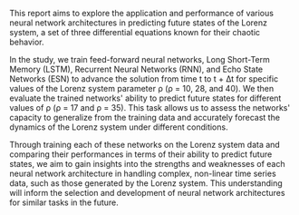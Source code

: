 This report aims to explore the application and performance of various neural network architectures in predicting future states of the Lorenz system, a set of three differential equations known for their chaotic behavior.

In the study, we train feed-forward neural networks, Long Short-Term Memory (LSTM), Recurrent Neural Networks (RNN), and Echo State Networks (ESN) to advance the solution from time t to t + ∆t for specific values of the Lorenz system parameter ρ (ρ = 10, 28, and 40). We then evaluate the trained networks' ability to predict future states for different values of ρ (ρ = 17 and ρ = 35). This task allows us to assess the networks' capacity to generalize from the training data and accurately forecast the dynamics of the Lorenz system under different conditions.

Through training each of these networks on the Lorenz system data and comparing their performances in terms of their ability to predict future states, we aim to gain insights into the strengths and weaknesses of each neural network architecture in handling complex, non-linear time series data, such as those generated by the Lorenz system. This understanding will inform the selection and development of neural network architectures for similar tasks in the future.